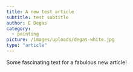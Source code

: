 ```yaml
---
title: A new test article
subtitle: test subtitle
author: E Degas
category:
  - painting
picture: /images/uploads/degas-white.jpg
type: "article"
---
```

Some fascinating text for a fabulous new article!
